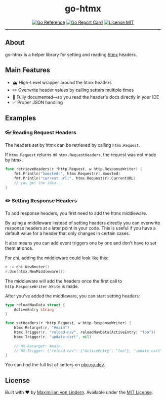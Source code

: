 <div align="center">
<h1>go-htmx</h1>

[![Go Reference](https://pkg.go.dev/badge/github.com/mavolin/go-htmx.svg)](https://pkg.go.dev/github.com/mavolin/go-htmx)
[![Go Report Card](https://goreportcard.com/badge/github.com/mavolin/corgi)](https://goreportcard.com/report/github.com/mavolin/corgi)
[![License MIT](https://img.shields.io/github/license/mavolin/corgi)](./LICENSE)
</div>

---

## About

go-htmx is a helper library for setting and reading [htmx](https://htmx.org) headers.

## Main Features

* 🏔️ High-Level wrapper around the htmx headers
* ✏️ Overwrite header values by calling setters multiple times
* 📖 Fully documented—so you read the header's docs directly in your IDE
* ✅ Proper JSON handling

## Examples

### 👓️ Reading Request Headers

The headers set by htmx can be retrieved by calling `htmx.Request`.

If `htmx.Request` returns nil `htmx.RequestHeaders`, the request was not made
by htmx.

```go
func retrieveHeaders(r *http.Request, w http.ResponseWriter) {
    fmt.Println("boosted:", htmx.Request(r).Boosted)
    fmt.Println("current url:", htmx.Request(r).CurrentURL)
    // you get the idea...
}
```

### ✏️ Setting Response Headers

To add response headers, you first need to add the htmx middleware.

By using a middleware instead of setting headers directly
you can overwrite response headers at a later point in your code.
This is useful if you have a default value for a header that only changes in certain cases.

It also means you can add event triggers one by one and don't have to set them at once.

For [chi](https://github.com/go-chi/chi), adding the middleware could look like this:

```go
r := chi.NewRouter()
r.Use(htmx.NewMiddleware())
```

The middleware will add the headers once the first call to `http.ResponseWriter.Write` is made.

After you've added the middleware, you can start setting headers:

```go
type reloadNavData struct {
	ActiveEntry string
}

func setHeaders(r *http.Request, w http.ResponseWriter) {
    htmx.Retarget(r, "#main")
    htmx.Trigger(r, "reload-nav", reloadNavData{ActiveEntry: "foo"})
    htmx.Trigger(r, "update-cart", nil)
	
    // HX-Retarget: #main 
    // HX-Trigger: {"reload-nav": {"ActiveEntry": "foo"}, "update-cart": null}
}
```

You can find the full list of setters on [pkg.go.dev](https://pkg.go.dev/github.com/mavolin/go-htmx).

## License

Built with ❤ by [Maximilian von Lindern](https://github.com/mavolin).
Available under the [MIT License](./LICENSE).
